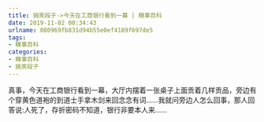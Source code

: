 ```yaml
---
title: 搞笑段子->今天在工商银行看到一幕 | 糗事百科
date: 2019-11-02 00:34:43
urlname: 080969fb831d94b55e0ef4189f697de5
tags: 
- 糗事百科
categories:
- 糗事百科
- 搞笑段子
---
```

真事，今天在工商银行看到一幕，大厅内摆着一张桌子上面贡着几样贡品，旁边有个穿黄色道袍的到道士手拿木剑来回念念有词……我就问旁边人怎么回事，那人回答说:人死了，存折密码不知道，银行非要本人来……


